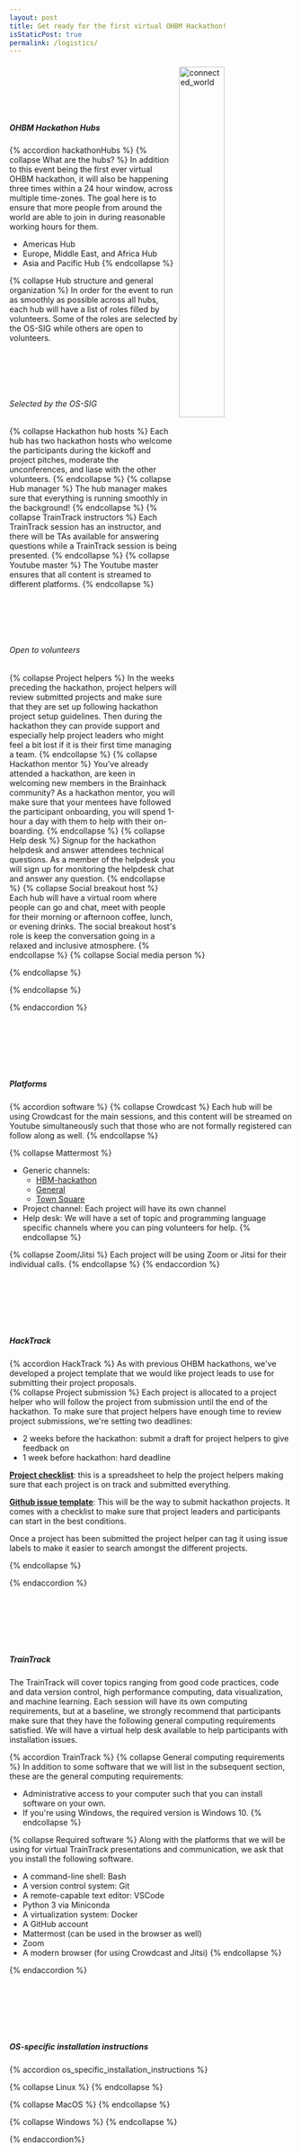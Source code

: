 ```yaml
---
layout: post
title: Get ready for the first virtual OHBM Hackathon!
isStaticPost: true
permalink: /logistics/
---
```


<div>

<img align="right" src="../img/undraw_connected_world_wuay.svg" alt="connected_world" width="40%">


<h5 style="padding-top: 100px">OHBM Hackathon Hubs</h5>

{% accordion hackathonHubs %}
{% collapse What are the hubs? %}
In addition to this event being the first ever virtual OHBM hackathon, it will also be happening three times within a 24 hour window, across multiple time-zones. The goal here is to ensure that more people from around the world are able to join in during reasonable working hours for them.
* Americas Hub
* Europe, Middle East, and Africa Hub
* Asia and Pacific Hub
{% endcollapse %}

{% collapse Hub structure and general organization %}
In order for the event to run as smoothly as possible across all hubs, each hub will have a list of roles filled by volunteers.
Some of the roles are selected by the OS-SIG while others are open to volunteers.

<h6 style="padding-top: 80px">Selected by the OS-SIG</h6>

{% collapse Hackathon hub hosts %}
Each hub has two hackathon hosts who welcome the participants during the kickoff and project pitches, moderate the unconferences, and liase with the other volunteers.
{% endcollapse %}
{% collapse Hub manager %}
The hub manager makes sure that everything is running smoothly in the background!
{% endcollapse %}
{% collapse TrainTrack instructors %}
Each TrainTrack session has an instructor, and there will be TAs available for answering questions while a TrainTrack session is being presented.
{% endcollapse %}
{% collapse Youtube master %}
The Youtube master ensures that all content is streamed to different platforms.
{% endcollapse %}

<h6 style="padding-top: 80px">Open to volunteers</h6>

{% collapse Project helpers %}
In the weeks preceding the hackathon, project helpers will review submitted projects and make sure that they are set up following hackathon project setup guidelines. Then during the hackathon they can provide support and especially help project leaders who might feel a bit lost if it is their first time managing a team.
{% endcollapse %}
{% collapse Hackathon mentor %}
You’ve already attended a hackathon, are keen in welcoming new members in the Brainhack community? As a hackathon mentor, you will make sure that your mentees have followed the participant onboarding, you will spend 1-hour a day with them to help with their on-boarding.
{% endcollapse %}
{% collapse Help desk %}
Signup for the hackathon helpdesk and answer attendees technical questions. As a member of the helpdesk you will sign up for monitoring the helpdesk chat and answer any question.
{% endcollapse %}
{% collapse Social breakout host %}
Each hub will have a virtual room where people can go and chat, meet with people for their morning or afternoon coffee, lunch, or evening drinks. The social breakout host's role is keep the conversation going in a relaxed and inclusive atmosphere.
{% endcollapse %}
{% collapse Social media person %}

{% endcollapse %}

{% endcollapse %}

{% endaccordion %}


<h5 style="padding-top: 100px">Platforms</h5>

{% accordion software %}
{% collapse Crowdcast %}
Each hub will be using Crowdcast for the main sessions, and this content will be streamed on Youtube simultaneously such that those who are not formally registered can follow along as well.
{% endcollapse %}

{% collapse Mattermost %}
* Generic channels:
  * [HBM-hackathon](https://mattermost.brainhack.org/brainhack/channels/hbm-hackathon)
  * [General](https://mattermost.brainhack.org/brainhack/channels/general)
  * [Town Square](https://mattermost.brainhack.org/brainhack/channels/town-square)
* Project channel: Each project will have its own channel
* Help desk: We will have a set of topic and programming language specific channels where you can ping volunteers for help.
{% endcollapse %}

{% collapse Zoom/Jitsi %}
Each project will be using Zoom or Jitsi for their individual calls.
{% endcollapse %}
{% endaccordion %}


<h5 style="padding-top: 100px">HackTrack</h5>

{% accordion HackTrack %}
As with previous OHBM hackathons, we've developed a project template that we would like project leads to use for submitting
their project proposals.  
{% collapse Project submission %}
Each project is allocated to a project helper who will follow the project from submission until the end of the hackathon.
To make sure that project helpers have enough time to review project submissions, we're setting two deadlines:
- 2 weeks before the hackathon: submit a draft for project helpers to give feedback on
- 1 week before hackathon: hard deadline

[**Project checklist**](https://docs.google.com/spreadsheets/d/1SY-Hnhc-bPX0RA47icVukUVVJ-BrX9ykPFQUBY-U1go/edit#gid=0): this is a spreadsheet to help the project helpers making sure that each project is on track and submitted everything.

[**Github issue template**](https://github.com/ohbm/hackathon2020/blob/master/.github/ISSUE_TEMPLATE/hackathon-project-template.md): This will be the way to submit hackathon projects. It comes with a checklist to make sure that project leaders and participants can start in the best conditions.

Once a project has been submitted the project helper can tag it using issue labels to make it easier to search amongst the different projects.

{% endcollapse %}

{% endaccordion %}


<h5 style="padding-top: 100px">TrainTrack</h5>

The TrainTrack will cover topics ranging from good code practices, code and data version control, high performance computing,
data visualization, and machine learning. Each session will have its own computing requirements, but at a baseline,
we strongly recommend that participants make sure that they have the following general computing requirements satisfied.
We will have a virtual help desk available to help participants with installation issues.

{% accordion TrainTrack %}
{% collapse General computing requirements %}
In addition to some software that we will list in the subsequent section, these are the general computing requirements:
- Administrative access to your computer such that you can install software on your own.
- If you're using Windows, the required version is Windows 10.
{% endcollapse %}

{% collapse Required software %}
Along with the platforms that we will be using for virtual TrainTrack presentations and communication, we ask that you
install the following software.

* A command-line shell: Bash
* A version control system: Git
* A remote-capable text editor: VSCode
* Python 3 via Miniconda
* A virtualization system: Docker
* A GitHub account
* Mattermost (can be used in the browser as well)
* Zoom
* A modern browser (for using Crowdcast and Jitsi)
{% endcollapse %}


{% endaccordion %}

<h5 style="padding-top: 100px">OS-specific installation instructions</h5>

{% accordion os_specific_installation_instructions %}

{% collapse Linux %}
{% endcollapse %}

{% collapse MacOS %}
{% endcollapse %}

{% collapse Windows %}
{% endcollapse %}

{% endaccordion%}

</div>
